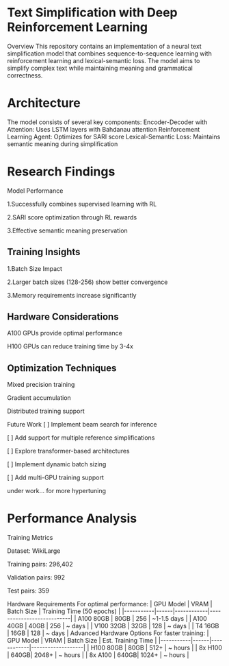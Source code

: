 

<h1>Text Simplification with Deep Reinforcement Learning</h1>
Overview
This repository contains an implementation of a neural text simplification model that combines sequence-to-sequence learning with reinforcement learning and lexical-semantic loss. The model aims to simplify complex text while maintaining meaning and grammatical correctness.

<h1>Architecture</h1>
The model consists of several key components:
Encoder-Decoder with Attention: Uses LSTM layers with Bahdanau attention
Reinforcement Learning Agent: Optimizes for SARI score
Lexical-Semantic Loss: Maintains semantic meaning during simplification

<h1>Research Findings</h1>
Model Performance

1.Successfully combines supervised learning with RL

2.SARI score optimization through RL rewards

3.Effective semantic meaning preservation

<h2>Training Insights</h2>

1.Batch Size Impact

2.Larger batch sizes (128-256) show better convergence

3.Memory requirements increase significantly

<h2>Hardware Considerations</h2>

A100 GPUs provide optimal performance

H100 GPUs can reduce training time by 3-4x

<h2>Optimization Techniques</h2>

Mixed precision training

Gradient accumulation

Distributed training support

Future Work
[ ] Implement beam search for inference

[ ] Add support for multiple reference simplifications

[ ] Explore transformer-based architectures

[ ] Implement dynamic batch sizing

[ ] Add multi-GPU training support

under work... for more hypertuning


<h1>Performance Analysis</h1>
Training Metrics

Dataset: WikiLarge

Training pairs: 296,402

Validation pairs: 992

Test pairs: 359

Hardware Requirements
For optimal performance:
| GPU Model | VRAM | Batch Size | Training Time (50 epochs) |
|-----------|------|------------|---------------------------|
| A100 80GB | 80GB | 256 | ~1-1.5 days |
| A100 40GB | 40GB | 256 | ~ days |
| V100 32GB | 32GB | 128 | ~ days |
| T4 16GB | 16GB | 128 | ~ days |
Advanced Hardware Options
For faster training:
| GPU Model | VRAM | Batch Size | Est. Training Time |
|-----------|------|------------|-------------------|
| H100 80GB | 80GB | 512+ | ~ hours |
| 8x H100 | 640GB| 2048+ | ~ hours |
| 8x A100 | 640GB| 1024+ | ~ hours |

